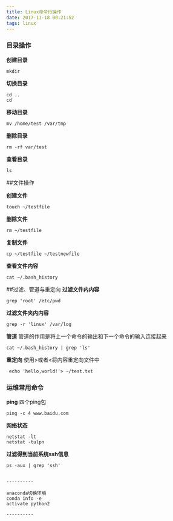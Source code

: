 ```yaml
---
title: Linux命令行操作
date: 2017-11-18 00:21:52
tags: linux
---
```


### 目录操作
**创建目录**

```
mkdir
```
**切换目录**

```
cd ..
cd
```
**移动目录**

```
mv /home/test /var/tmp
```
**删除目录**

```
rm -rf var/test
```
**查看目录**

```
ls
```
##文件操作

**创建文件**

```
touch ~/testfile
```
**删除文件**

```
rm ~/testfile
```
**复制文件**

```
cp ~/testfile ~/testnewfile
```
**查看文件内容**

```
cat ~/.bash_history
```
##过滤、管道与重定向
**过滤文件内内容**

```
grep 'root' /etc/pwd
```
**过滤文件夹内内容**

```
grep -r 'linux' /var/log
```
**管道**
管道的作用是将上一个命令的输出和下一个命令的输入连接起来

```
cat ~/.bash_history | grep 'ls' 
```
**重定向**
使用>或者<将内容重定向文件中 

```shell
 echo 'hello,world!'> ~/test.txt
```

### 运维常用命令

**ping**
四个ping包

```
ping -c 4 www.baidu.com
```
**网络状态**

```
netstat -lt
netstat -tulpn
```
**过滤得到当前系统ssh信息**

```
ps -aux | grep 'ssh'
```

```

----------

anaconda切换环境
conda info -e
activate python2

----------

```